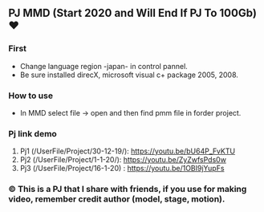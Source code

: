 ## PJ MMD (Start 2020 and Will End If PJ To 100Gb) :heart:
### First
- Change language region -japan- in control pannel.
- Be sure installed direcX, microsoft visual c+ package 2005, 2008.

### How to use
- In MMD select file -> open and then find pmm file in forder project.

### Pj link demo
1. Pj1 (/UserFile/Project/30-12-19/): https://youtu.be/bU64P_FvKTU
2. Pj2 (/UserFile/Project/1-1-20/): https://youtu.be/ZyZwfsPds0w
3. Pj3 (/UserFile/Project/16-1-20) : https://youtu.be/1OBI9jYupFs

### :copyright: This is a PJ that I share with friends, if you use for making video, remember credit author (model, stage, motion).
